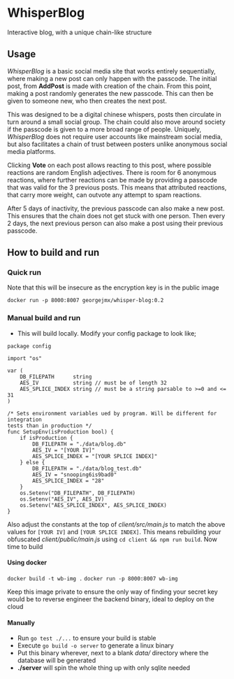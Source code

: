 # WhisperBlog

Interactive blog, with a unique chain-like structure

## Usage

_WhisperBlog_ is a basic social media site that works entirely sequentially,
where making a new post can only happen with the passcode. The initial post,
from **AddPost** is made with creation of the chain.
From this point, making a post randomly generates the new passcode. This
can then be given to someone new, who then creates the next post.

This was designed to be a digital chinese whispers,
posts then circulate in turn around a small
social group. The chain could also move around society if the passcode
is given to a more broad range of people. Uniquely, _WhisperBlog_
does not require user accounts like mainstream social media, but also
facilitates a chain of trust between posters unlike anonymous social
media platforms.

Clicking **Vote** on each post allows
reacting to this post, where possible reactions are random English
adjectives. There is room for 6 anonymous reactions, where
further reactions can be made by providing a passcode that was valid for
the 3 previous posts. This means that attributed reactions, that carry
more weight, can outvote any attempt to spam reactions.

After 5 days of inactivity, the previous passcode can also make a new post. This
ensures that the chain does not get stuck with one person. Then every 2 days,
the next previous person can also make a post using their previous passcode.

## How to build and run

### Quick run

Note that this will be insecure as the encryption key is in the public image

`docker run -p 8000:8007 georgejmx/whisper-blog:0.2`

### Manual build and run

- This will build locally. Modify your config package to look like;

```
package config

import "os"

var (
	DB_FILEPATH      string
	AES_IV           string // must be of length 32
	AES_SPLICE_INDEX string // must be a string parsable to >=0 and <= 31
)

/* Sets environment variables ued by program. Will be different for integration
tests than in production */
func SetupEnv(isProduction bool) {
	if isProduction {
		DB_FILEPATH = "./data/blog.db"
		AES_IV = "[YOUR IV]"
		AES_SPLICE_INDEX = "[YOUR SPLICE INDEX]"
	} else {
		DB_FILEPATH = "./data/blog_test.db"
		AES_IV = "snooping6is9bad0"
		AES_SPLICE_INDEX = "28"
	}
	os.Setenv("DB_FILEPATH", DB_FILEPATH)
	os.Setenv("AES_IV", AES_IV)
	os.Setenv("AES_SPLICE_INDEX", AES_SPLICE_INDEX)
}
```

Also adjust the constants at the top of _client/src/main.js_ to match the above
values for `[YOUR IV]` and `[YOUR SPLICE INDEX]`. This means rebuilding your
obfuscated _client/public/main.js_ using `cd client && npm run build`. Now time
to build

#### Using docker

`docker build -t wb-img .`
`docker run -p 8000:8007 wb-img`

Keep this image private to ensure the only way of finding your secret key would
be to reverse engineer the backend binary, ideal to deploy on the cloud

#### Manually

- Run `go test ./...` to ensure your build is stable
- Execute `go build -o server` to generate a linux binary
- Put this binary wherever, next to a blank _data/_ directory where the database
  will be generated
- **./server** will spin the whole thing up with only sqlite needed
